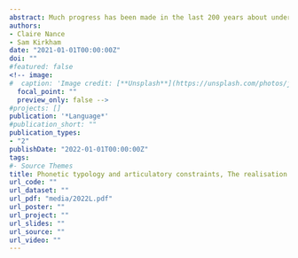 ```yaml
---
abstract: Much progress has been made in the last 200 years about understanding the origins and mechanisms of sound change. It is hypothesised that many sound changes originate in biomechanical constraints on speech production, or in the misperception of sounds. These production and perception pressures explain a wide range of sound changes across the world's languages, yet we also know that sound change is not inevitable. For example, similar phonological structures have undergone change in many languages yet remained stable in others. In this study, we examine how typologically unusual contrasts are maintained in the face of intense pressures, in order to uncover the potential biomechanical, perceptual and sociolinguistic factors that facilitate the maintenance of typologically unusual contrasts. We focus on secondary articulation contrasts in Scottish Gaelic rhotics, triangulating auditory, acoustic and articulatory data in order to better understand the maintenance of contrast in the face of multi-dimensional typological challenges. Here, individual-level articulatory strategies are combined with contextual prosodic information in order to maintain acoustic and auditory distinctiveness across three rhotic phonemes. We highlight the need to more comprehensively consider typologically unusual and minority languages in order to test the limits of generalisations about cross-linguistic phonetic typology.
authors:
- Claire Nance
- Sam Kirkham
date: "2021-01-01T00:00:00Z"
doi: ""
#featured: false
<!-- image:
#  caption: 'Image credit: [**Unsplash**](https://unsplash.com/photos/jdD8gXaTZsc)'
  focal_point: ""
  preview_only: false -->
#projects: []
publication: '*Language*'
#publication_short: ""
publication_types:
- "2"
publishDate: "2022-01-01T00:00:00Z"
tags:
#- Source Themes
title: Phonetic typology and articulatory constraints, The realisation of secondary articulations in Scottish Gaelic rhotics
url_code: ""
url_dataset: ""
url_pdf: "media/2022L.pdf"
url_poster: ""
url_project: ""
url_slides: ""
url_source: ""
url_video: ""
---
```



